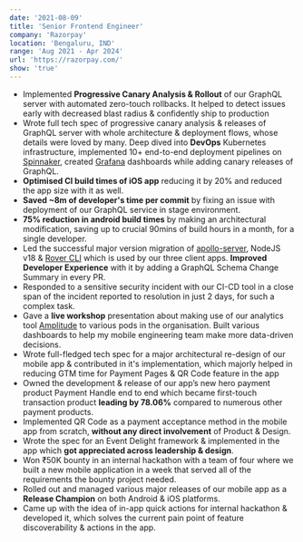 ```yaml
---
date: '2021-08-09'
title: 'Senior Frontend Engineer'
company: 'Razorpay'
location: 'Bengaluru, IND'
range: 'Aug 2021 - Apr 2024'
url: 'https://razorpay.com/'
show: 'true'
---
```

- Implemented **Progressive Canary Analysis & Rollout** of our GraphQL server with automated zero-touch rollbacks. It helped to detect issues early with decreased blast radius & confidently ship to production
- Wrote full tech spec of progressive canary analysis & releases of GraphQL server with whole architecture & deployment flows, whose details were loved by many. Deep dived into **DevOps** Kubernetes infrastructure, implemented 10+ end-to-end deployment pipelines on [Spinnaker](https://spinnaker.io/), created [Grafana](https://grafana.com/) dashboards while adding canary releases of GraphQL.
- **Optimised CI build times of iOS app** reducing it by 20% and reduced the app size with it as well.
- **Saved ~8m of developer's time per commit** by fixing an issue with deployment of our GraphQL service in stage environment.
- **75% reduction in android build times** by making an architectural modification, saving up to crucial 90mins of build hours in a month, for a single developer.
- Led the successful major version migration of [apollo-server](https://www.apollographql.com/docs/apollo-server/), NodeJS v18 & [Rover CLI](https://www.apollographql.com/docs/rover/)  which is used by our three client apps. **Improved Developer Experience** with it by adding a GraphQL Schema Change Summary in every PR.
- Responded to a sensitive security incident with our CI-CD tool in a close span of the incident reported to resolution in just 2 days, for such a complex task.
- Gave a **live workshop** presentation about making use of our analytics tool [Amplitude](https://amplitude.com/) to various pods in the organisation. Built various dashboards to help my mobile engineering team make more data-driven decisions.
- Wrote full-fledged tech spec for a major architectural re-design of our mobile app & contributed in it's implementation, which majorly helped in reducing GTM time for Payment Pages & QR Code feature in the app
- Owned the development & release of our app’s new hero payment product Payment Handle end to end which became first-touch transaction product **leading by 78.06%** compared to numerous other payment products.
- Implemented QR Code as a payment acceptance method in the mobile app from scratch, **without any direct involvement** of Product & Design.
- Wrote the spec for an Event Delight framework & implemented in the app which **got appreciated across leadership & design**.
- Won ₹50K bounty in an internal hackathon with a team of four where we built a new mobile application in a week that served all of the requirements the bounty project needed.
- Rolled out and managed various major releases of our mobile app as a **Release Champion** on both Android & iOS platforms.
- Came up with the idea of in-app quick actions for internal hackathon & developed it, which solves the current pain point of feature discoverability & actions in the app.
<!-- - Despite having no prior experience with ITF Framework, E2E Testing, writing GitHub Actions, and Argo Workflows; I contributed to successfully integrate ITF Framework in our GraphQL repository. -->
<!-- - Refactored GitHub Actions for GraphQL server repository & eliminated all 70+ warnings they produced on CI. -->
<!-- - Added Refer & Earn feature for merchants which had 36.7% better conversion on mobile app from web. -->
<!-- - Integrated third-party tru.ID SDK for user authentication in the mobile app & gave actionable insights to improve their react-native SDK which they acted upon in next versions. -->
<!-- - Researched & fixed a major P0 issue we had in our app & drafted RCA for it. -->
<!-- - Got invited to work with the design & product team which shows my grasp at design & my product engineering mindset. -->
<!-- - Excelled with communications, helped my colleagues in writing better threads & messages to convey anything with clarity, full context, & better emojis. -->
